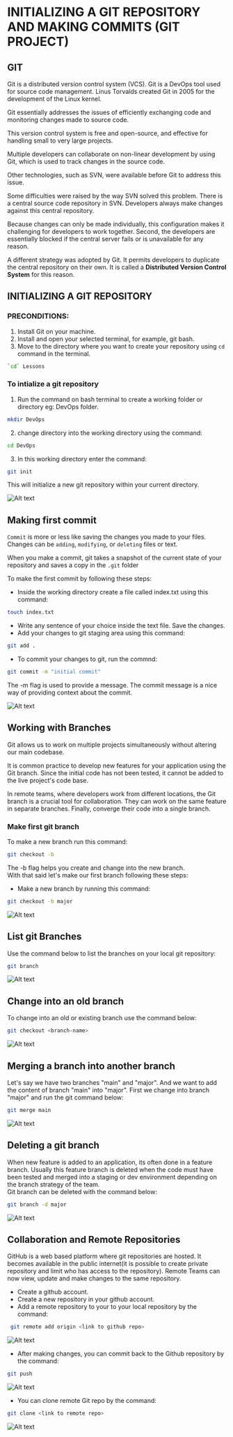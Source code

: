 # INITIALIZING A GIT REPOSITORY AND MAKING COMMITS (GIT PROJECT)

## GIT

Git is a distributed version control system (VCS). Git is a DevOps tool used for source code management. Linus Torvalds created Git in 2005 for the development of the Linux kernel.
 
Git essentially addresses the issues of efficiently exchanging code and monitoring changes made to source code.

This version control system is free and open-source, and effective for handling small to very large projects. 

Multiple developers can collaborate on non-linear development by using Git, which is used to track changes in the source code. 

Other technologies, such as SVN, were available before Git to address this issue.

Some difficulties were raised by the way SVN solved this problem. There is a central source code repository in SVN. Developers always make changes against this central repository.

Because changes can only be made individually, this configuration makes it challenging for developers to work together. Second, the developers are essentially blocked if the central server fails or is unavailable for any reason.

A different strategy was adopted by Git. It permits developers to duplicate the central repository on their own. It is called a **Distributed Version Control System** for this reason.

## INITIALIZING A GIT REPOSITORY

### PRECONDITIONS:

1. Install Git on your machine.
2. Install and open your selected terminal, for example, git bash.
3. Move to the directory where you want to create your repository using `cd` command in the terminal. 
```Bash
`cd` Lessons
```
### To intialize a git repository

1. Run the command on bash terminal to create a working folder or directory eg: DevOps folder.
```Bash
mkdir DevOps
```
2. change directory into the working directory using the command:
```Bash
cd DevOps
```
3. In this working directory enter the command:
```Bash
git init
```
This will initialize a new git repository within your current directory. 

![Alt text](<images/Intializing a git repository.png>)

## Making first commit

`Commit` is more or less like saving the changes you made to your files. Changes can be `adding`, `modifying`, or `deleting` files or text. 

When you make a commit, git takes a snapshot of the current state of your repository and saves a copy in the `.git` folder

To make the first commit by following these steps:

- Inside the working directory create a file called index.txt using this command: 
```Bash
touch index.txt
```
- Write any sentence of your choice inside the text file. Save the changes.
- Add your changes to git staging area using this command:
```Bash
git add .
```
- To commit your changes to git, run the commnd:
```Bash
git commit -m "initial commit"
```
The -m flag is used to provide a message. The commit message is a nice way of providing context about the commit.

![Alt text](<images/first commit.png>)

## Working with Branches
Git allows us to work on multiple projects simultaneously without altering our main codebase.

It is common practice to develop new features for your application using the Git branch. Since the initial code has not been tested, it cannot be added to the live project's code base.

In remote teams, where developers work from different locations, the Git branch is a crucial tool for collaboration. They can work on the same feature in separate branches. Finally, converge their code into a single branch.

### Make first git branch

To make a new branch run this command: 
```Bash
git checkout -b 
```
The -b flag helps you create and change into the new branch.   
With that said let's make our first branch following these steps:   
- Make a new branch by running this command:
```Bash 
git checkout -b major
```
![Alt text](<images/new branch(major) command.png>)

## List git Branches
Use the command below to list the branches on your local git repository:
```Bash
git branch
```
![Alt text](<images/branch list command.png>)

## Change into an old branch
To change into an old or existing branch use the command below:
```Bash
git checkout <branch-name>
```
![Alt text](<images/change into an old branch.png>)

## Merging a branch into another branch
Let's say we have two branches "main" and "major". And we want to add the content of branch "main" into "major". First we change into branch "major" and run the git command below:
```Bash
git merge main
```
![Alt text](<images/merging branches command.png>)

## Deleting a git branch
When new feature is added to an application, its often done in a feature branch. Usually this feature branch is deleted when the code must have been tested and merged into a staging or dev environment depending on the branch strategy of the team.   
Git branch can be deleted with the command below:   
```Bash
git branch -d major
```
![Alt text](<images/delete branch command.png>)

## Collaboration and Remote Repositories

GitHub is a web based platform where git repositories are hosted. It becomes available in the public internet(it is possible to create private repository and limit who has access to the repository). Remote Teams can now view, update and make changes to the same repository.

- Create a github account.
- Create a new repository in your github account.
- Add a remote repository to your to your local repository by the command:
```Bash
 git remote add origin <link to github repo>
```
![Alt text](<images/remote add origin command.png>)

- After making changes, you can commit back to the Github repository by the command: 
```Bash
git push
```
![Alt text](<images/first commit.png>)

- You can clone remote Git repo by the command: 
```Bash
git clone <link to remote repo>
```
![Alt text](<images/cloning repository command.png>)